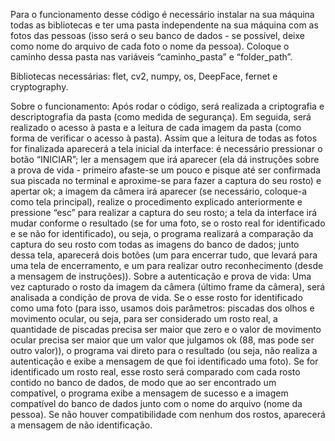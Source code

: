   Para o funcionamento desse código é necessário instalar na sua máquina todas as bibliotecas e ter uma pasta independente na sua máquina com as fotos das pessoas (isso será o seu banco de dados - se possível, deixe como nome do arquivo de cada foto o nome da pessoa). Coloque o caminho dessa pasta nas variáveis “caminho_pasta” e “folder_path”. 

  Bibliotecas necessárias: flet, cv2, numpy, os, DeepFace, fernet e cryptography.
  
Sobre o funcionamento:
  Após rodar o código, será realizada a criptografia e descriptografia da pasta (como medida de segurança). Em seguida, será realizado o acesso à pasta e a leitura de cada imagem da pasta (como forma de verificar o acesso à pasta). Assim que a leitura de todas as fotos for finalizada aparecerá a tela inicial da interface: é necessário pressionar o botão “INICIAR”; ler a mensagem que irá aparecer (ela dá instruções sobre a prova de vida - primeiro afaste-se um pouco e pisque até ser confirmada sua piscada no terminal e aproxime-se para fazer a captura do seu rosto) e apertar ok; a imagem da câmera irá aparecer (se necessário, coloque-a como tela principal), realize o procedimento explicado anteriormente e pressione “esc” para realizar a captura do seu rosto; a tela da interface irá mudar conforme o resultado (se for uma foto, se o rosto real for identificado e se não for identificado), ou seja, o programa realizará a comparação da captura do seu rosto com todas as imagens do banco de dados; junto dessa tela, aparecerá dois botões (um para encerrar tudo, que levará para uma tela de encerramento, e um para realizar outro reconhecimento (desde a mensagem de instruções)).
Sobre a autenticação e prova de vida:
  Uma vez capturado o rosto da imagem da câmera (último frame da câmera), será analisada a condição de prova de vida. Se o esse rosto for identificado como uma foto (para isso, usamos dois parâmetros: piscadas dos olhos e movimento ocular, ou seja, para ser considerado um rosto real, a quantidade de piscadas precisa ser maior que zero e o valor de movimento ocular precisa ser maior que um valor que julgamos ok (88, mas pode ser outro valor)), o programa vai direto para o resultado (ou seja, não realiza a autenticação e exibe a mensagem de que foi identificado uma foto). Se for identificado um rosto real, esse rosto será comparado com cada rosto contido no banco de dados, de modo que ao ser encontrado um compatível, o programa exibe a mensagem de sucesso e a imagem compatível do banco de dados junto com o nome do arquivo (nome da pessoa). Se não houver compatibilidade com nenhum dos rostos, aparecerá a mensagem de não identificação.
